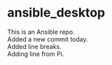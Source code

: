 # ansible_desktop

This is an Ansible repo.<br>
Added a new commit today.<br>
Added line breaks.<br>
Adding line from Pi.<br>

